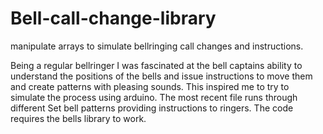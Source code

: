 # Bell-call-change-library
manipulate arrays to simulate bellringing call changes and instructions.

Being a regular bellringer I was fascinated at the bell captains ability to understand the positions of the bells and issue instructions to move them and create patterns with pleasing sounds. This inspired me to try to simulate the process using arduino. 
The most recent file runs through different Set bell patterns providing instructions to ringers. The code requires the bells library to work. 
